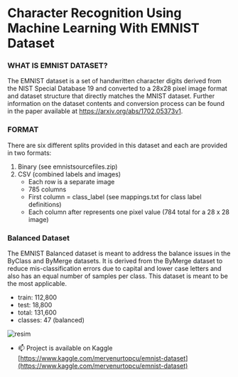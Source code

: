 # Character Recognition Using Machine Learning With EMNIST Dataset
 
 
 <h3>WHAT IS EMNIST DATASET?</h3>
 
 The EMNIST dataset is a set of handwritten character digits derived from the NIST Special Database 19 and converted to a 28x28 pixel image format and dataset structure that   directly matches the MNIST dataset. Further information on the dataset contents and conversion process can be found in the paper available at https://arxiv.org/abs/1702.05373v1.
 
 <h3>FORMAT</h3>
 
 There are six different splits provided in this dataset and each are provided in two formats:

1. Binary (see emnistsourcefiles.zip)
2. CSV (combined labels and images)
    - Each row is a separate image
    - 785 columns
    - First column = class_label (see mappings.txt for class label definitions)
    - Each column after represents one pixel value (784 total for a 28 x 28 image)

<h3>Balanced Dataset</h3>
The EMNIST Balanced dataset is meant to address the balance issues in the ByClass and ByMerge datasets. It is derived from the ByMerge dataset to reduce mis-classification errors due to capital and lower case letters and also has an equal number of samples per class. This dataset is meant to be the most applicable.

- train: 112,800
- test: 18,800
- total: 131,600
- classes: 47 (balanced)

![resim](https://user-images.githubusercontent.com/37351206/156732147-e632b8aa-d679-4dea-b700-33560f8908b6.png)

- 📫 Project is available on Kaggle [https://www.kaggle.com/mervenurtopcu/emnist-dataset](https://www.kaggle.com/mervenurtopcu/emnist-dataset)
